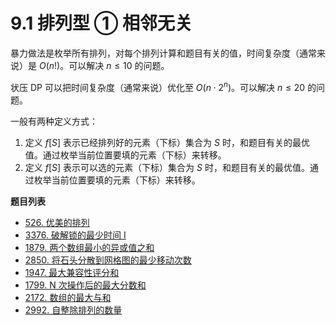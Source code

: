 # 9.1 排列型 ① 相邻无关

暴力做法是枚举所有排列，对每个排列计算和题目有关的值，时间复杂度（通常来说）是 $O(n!)$。可以解决 $n≤10$ 的问题。

状压 DP 可以把时间复杂度（通常来说）优化至 $O(n\cdot 2^n)$。可以解决 $n≤20$ 的问题。

一般有两种定义方式：

1. 定义 $f[S]$ 表示已经排列好的元素（下标）集合为 $S$ 时，和题目有关的最优值。通过枚举当前位置要填的元素（下标）来转移。
2. 定义 $f[S]$ 表示可以选的元素（下标）集合为 $S$ 时，和题目有关的最优值。通过枚举当前位置要填的元素（下标）来转移。

**题目列表**

- [526. 优美的排列](https://leetcode.cn/problems/beautiful-arrangement/description/)
- [3376. 破解锁的最少时间 I](https://leetcode.cn/problems/minimum-time-to-break-locks-i/description/)
- [1879. 两个数组最小的异或值之和](https://leetcode.cn/problems/minimum-xor-sum-of-two-arrays/description/)
- [2850. 将石头分散到网格图的最少移动次数](https://leetcode.cn/problems/minimum-moves-to-spread-stones-over-grid/description/)
- [1947. 最大兼容性评分和](https://leetcode.cn/problems/maximum-compatibility-score-sum/description/)
- [1799. N 次操作后的最大分数和](https://leetcode.cn/problems/maximize-score-after-n-operations/description/)
- [2172. 数组的最大与和](https://leetcode.cn/problems/maximum-and-sum-of-array/description/)
- [2992. 自整除排列的数量](https://leetcode.cn/problems/number-of-self-divisible-permutations/description/)
